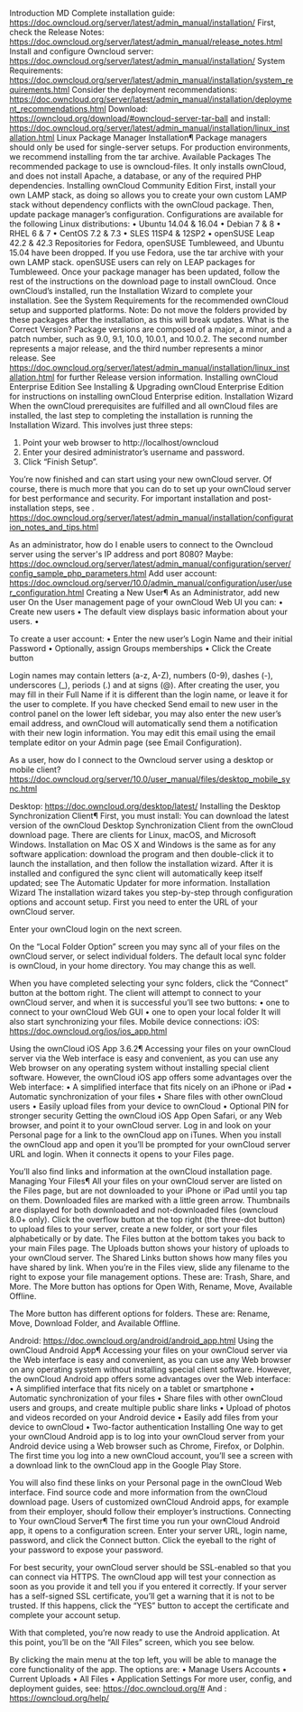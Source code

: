 Introduction MD
Complete installation guide: https://doc.owncloud.org/server/latest/admin_manual/installation/
First, check the Release Notes: https://doc.owncloud.org/server/latest/admin_manual/release_notes.html
Install and configure Owncloud server: https://doc.owncloud.org/server/latest/admin_manual/installation/
System Requirements: https://doc.owncloud.org/server/latest/admin_manual/installation/system_requirements.html
Consider the deployment recommendations: https://doc.owncloud.org/server/latest/admin_manual/installation/deployment_recommendations.html
Download: https://owncloud.org/download/#owncloud-server-tar-ball
 and install: https://doc.owncloud.org/server/latest/admin_manual/installation/linux_installation.html
Linux Package Manager Installation¶
Package managers should only be used for single-server setups. For production environments, we recommend installing from the tar archive.
Available Packages
The recommended package to use is owncloud-files. It only installs ownCloud, and does not install Apache, a database, or any of the required PHP dependencies.
Installing ownCloud Community Edition
First, install your own LAMP stack, as doing so allows you to create your own custom LAMP stack without dependency conflicts with the ownCloud package. Then, update package manager’s configuration.
Configurations are available for the following Linux distributions:
•	Ubuntu 14.04 & 16.04
•	Debian 7 & 8
•	RHEL 6 & 7
•	CentOS 7.2 & 7.3
•	SLES 11SP4 & 12SP2
•	openSUSE Leap 42.2 & 42.3
Repositories for Fedora, openSUSE Tumbleweed, and Ubuntu 15.04 have been dropped. If you use Fedora, use the tar archive with your own LAMP stack. openSUSE users can rely on LEAP packages for Tumbleweed.
Once your package manager has been updated, follow the rest of the instructions on the download page to install ownCloud. Once ownCloud’s installed, run the Installation Wizard to complete your installation.
See the System Requirements for the recommended ownCloud setup and supported platforms.
Note: Do not move the folders provided by these packages after the installation, as this will break updates.
What is the Correct Version?
Package versions are composed of a major, a minor, and a patch number, such as 9.0, 9.1, 10.0, 10.0.1, and 10.0.2. The second number represents a major release, and the third number represents a minor release. See https://doc.owncloud.org/server/latest/admin_manual/installation/linux_installation.html for further Release version information.
Installing ownCloud Enterprise Edition
See Installing & Upgrading ownCloud Enterprise Edition for instructions on installing ownCloud Enterprise edition.
Installation Wizard
When the ownCloud prerequisites are fulfilled and all ownCloud files are installed, the last step to completing the installation is running the Installation Wizard. This involves just three steps:
1.	Point your web browser to http://localhost/owncloud
2.	Enter your desired administrator’s username and password.
3.	Click “Finish Setup”.
 
You’re now finished and can start using your new ownCloud server. Of course, there is much more that you can do to set up your ownCloud server for best performance and security. For important installation and post-installation steps, see . 
https://doc.owncloud.org/server/latest/admin_manual/installation/configuration_notes_and_tips.html 


As an administrator, how do I enable users to connect to the Owncloud server using the server's IP address and port 8080? Maybe: https://doc.owncloud.org/server/latest/admin_manual/configuration/server/config_sample_php_parameters.html
Add user account: https://doc.owncloud.org/server/10.0/admin_manual/configuration/user/user_configuration.html
Creating a New User¶
As an Administrator, add new user
On the User management page of your ownCloud Web UI you can:
•	Create new users
•	The default view displays basic information about your users.
•	 

To create a user account:
•	Enter the new user’s Login Name and their initial Password
•	Optionally, assign Groups memberships
•	Click the Create button
 
Login names may contain letters (a-z, A-Z), numbers (0-9), dashes (-), underscores (_), periods (.) and at signs (@). After creating the user, you may fill in their Full Name if it is different than the login name, or leave it for the user to complete.
If you have checked Send email to new user in the control panel on the lower left sidebar, you may also enter the new user’s email address, and ownCloud will automatically send them a notification with their new login information. You may edit this email using the email template editor on your Admin page (see Email Configuration).

As a user, how do I connect to the Owncloud server using a desktop or mobile client? 
https://doc.owncloud.org/server/10.0/user_manual/files/desktop_mobile_sync.html

Desktop: https://doc.owncloud.org/desktop/latest/
Installing the Desktop Synchronization Client¶
First, you must install:
You can download the latest version of the ownCloud Desktop Synchronization Client from the ownCloud download page. There are clients for Linux, macOS, and Microsoft Windows.
Installation on Mac OS X and Windows is the same as for any software application: download the program and then double-click it to launch the installation, and then follow the installation wizard. After it is installed and configured the sync client will automatically keep itself updated; see The Automatic Updater for more information.
Installation Wizard
The installation wizard takes you step-by-step through configuration options and account setup. First you need to enter the URL of your ownCloud server.
 
Enter your ownCloud login on the next screen.
 
On the “Local Folder Option” screen you may sync all of your files on the ownCloud server, or select individual folders. The default local sync folder is ownCloud, in your home directory. You may change this as well.
 
When you have completed selecting your sync folders, click the “Connect” button at the bottom right. The client will attempt to connect to your ownCloud server, and when it is successful you’ll see two buttons:
•	one to connect to your ownCloud Web GUI
•	one to open your local folder
It will also start synchronizing your files.
Mobile device connections:
iOS: https://doc.owncloud.org/ios/ios_app.html

Using the ownCloud iOS App 3.6.2¶
Accessing your files on your ownCloud server via the Web interface is easy and convenient, as you can use any Web browser on any operating system without installing special client software. However, the ownCloud iOS app offers some advantages over the Web interface:
•	A simplified interface that fits nicely on an iPhone or iPad
•	Automatic synchronization of your files
•	Share files with other ownCloud users
•	Easily upload files from your device to ownCloud
•	Optional PIN for stronger security
Getting the ownCloud iOS App
Open Safari, or any Web browser, and point it to your ownCloud server. Log in and look on your Personal page for a link to the ownCloud app on iTunes. When you install the ownCloud app and open it you’ll be prompted for your ownCloud server URL and login. When it connects it opens to your Files page.
 
You’ll also find links and information at the ownCloud installation page.
Managing Your Files¶
All your files on your ownCloud server are listed on the Files page, but are not downloaded to your iPhone or iPad until you tap on them. Downloaded files are marked with a little green arrow. Thumbnails are displayed for both downloaded and not-downloaded files (owncloud 8.0+ only). Click the overflow button at the top right (the three-dot button) to upload files to your server, create a new folder, or sort your files alphabetically or by date.
The Files button at the bottom takes you back to your main Files page. The Uploads button shows your history of uploads to your ownCloud server. The Shared Links button shows how many files you have shared by link.
When you’re in the Files view, slide any filename to the right to expose your file management options. These are: Trash, Share, and More. The More button has options for Open With, Rename, Move, Available Offline.
 
The More button has different options for folders. These are: Rename, Move, Download Folder, and Available Offline.

Android: https://doc.owncloud.org/android/android_app.html
Using the ownCloud Android App¶
Accessing your files on your ownCloud server via the Web interface is easy and convenient, as you can use any Web browser on any operating system without installing special client software. However, the ownCloud Android app offers some advantages over the Web interface:
•	A simplified interface that fits nicely on a tablet or smartphone
•	Automatic synchronization of your files
•	Share files with other ownCloud users and groups, and create multiple public share links
•	Upload of photos and videos recorded on your Android device
•	Easily add files from your device to ownCloud
•	Two-factor authentication
Installing
One way to get your ownCloud Android app is to log into your ownCloud server from your Android device using a Web browser such as Chrome, Firefox, or Dolphin.
The first time you log into a new ownCloud account, you’ll see a screen with a download link to the ownCloud app in the Google Play Store.
 
You will also find these links on your Personal page in the ownCloud Web interface. Find source code and more information from the ownCloud download page. Users of customized ownCloud Android apps, for example from their employer, should follow their employer’s instructions.
Connecting to Your ownCloud Server¶
The first time you run your ownCloud Android app, it opens to a configuration screen. Enter your server URL, login name, password, and click the Connect button. Click the eyeball to the right of your password to expose your password.
 
For best security, your ownCloud server should be SSL-enabled so that you can connect via HTTPS. The ownCloud app will test your connection as soon as you provide it and tell you if you entered it correctly. If your server has a self-signed SSL certificate, you’ll get a warning that it is not to be trusted. If this happens, click the “YES” button to accept the certificate and complete your account setup.
 
With that completed, you’re now ready to use the Android application. At this point, you’ll be on the “All Files” screen, which you see below.
 
By clicking the main menu at the top left, you will be able to manage the core functionality of the app. The options are:
•	Manage Users Accounts
•	Current Uploads
•	All Files
•	Application Settings
For more user, config, and deployment guides, see: https://doc.owncloud.org/#
And : https://owncloud.org/help/


